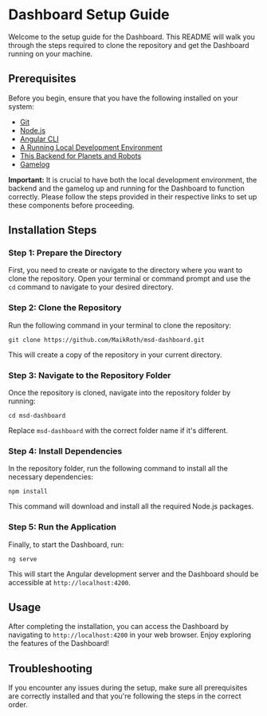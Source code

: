 # Dashboard Setup Guide

Welcome to the setup guide for the Dashboard. This README will walk you through the steps required to clone the repository and get the Dashboard running on your machine.

## Prerequisites

Before you begin, ensure that you have the following installed on your system:
- [Git](https://git-scm.com/downloads)
- [Node.js](https://nodejs.org/en/download/)
- [Angular CLI](https://angular.io/cli)
- [A Running Local Development Environment](https://gitlab.com/the-microservice-dungeon/devops-team/local-dev-environment)
- [This Backend for Planets and Robots](https://gitlab.com/debuas1999/rs-microservice-dungeon-map-api-backend)
- [Gamelog](https://gitlab.com/the-microservice-dungeon/core-services/gamelog)

**Important:** It is crucial to have both the local development environment, the backend and the gamelog up and running for the Dashboard to function correctly. Please follow the steps provided in their respective links to set up these components before proceeding.

## Installation Steps

### Step 1: Prepare the Directory
First, you need to create or navigate to the directory where you want to clone the repository. Open your terminal or command prompt and use the `cd` command to navigate to your desired directory.

### Step 2: Clone the Repository
Run the following command in your terminal to clone the repository:

```
git clone https://github.com/MaikRoth/msd-dashboard.git
```

This will create a copy of the repository in your current directory.

### Step 3: Navigate to the Repository Folder
Once the repository is cloned, navigate into the repository folder by running:

```
cd msd-dashboard
```

Replace `msd-dashboard` with the correct folder name if it's different.

### Step 4: Install Dependencies
In the repository folder, run the following command to install all the necessary dependencies:

```
npm install
```

This command will download and install all the required Node.js packages.

### Step 5: Run the Application
Finally, to start the Dashboard, run:

```
ng serve
```


This will start the Angular development server and the Dashboard should be accessible at `http://localhost:4200`.

## Usage

After completing the installation, you can access the Dashboard by navigating to `http://localhost:4200` in your web browser. Enjoy exploring the features of the Dashboard!

## Troubleshooting

If you encounter any issues during the setup, make sure all prerequisites are correctly installed and that you're following the steps in the correct order.
